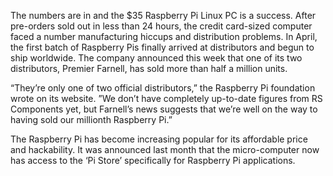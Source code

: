 The numbers are in and the $35 Raspberry Pi Linux PC is a success. After pre-orders sold out in less than 24 hours, the credit card-sized computer faced a number manufacturing hiccups and distribution problems. In April, the first batch of Raspberry Pis finally arrived at distributors and begun to ship worldwide. The company announced this week that one of its two distributors, Premier Farnell, has sold more than half a million units.

“They’re only one of two official distributors,” the Raspberry Pi foundation wrote on its website. ”We don’t have completely up-to-date figures from RS Components yet, but Farnell’s news suggests that we’re well on the way to having sold our millionth Raspberry Pi.”

The Raspberry Pi has become increasing popular for its affordable price and hackability. It was announced last month that the micro-computer now has access to the ‘Pi Store’ specifically for Raspberry Pi applications.

